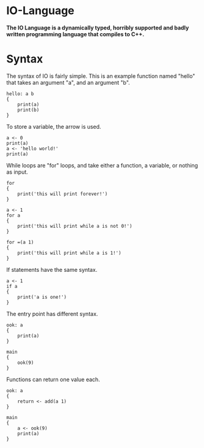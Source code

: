 # IO-Language

**The IO Language is a dynamically typed, horribly supported and badly written programming language that compiles to C++.**

# Syntax

The syntax of IO is fairly simple. This is an example function named "hello" that takes an argument "a", and an argument "b".

```
hello: a b
{
	print(a)
    print(b)
}
```

To store a variable, the arrow is used.

```
a <- 0
print(a)
a <- 'hello world!'
print(a)
```

While loops are "for" loops, and take either a function, a variable, or nothing as input.

```
for
{
	print('this will print forever!')
}

a <- 1
for a
{
	print('this will print while a is not 0!')
}

for =(a 1)
{
	print('this will print while a is 1!')
}
```

If statements have the same syntax.

```
a <- 1
if a
{
	print('a is one!')
}
```

The entry point has different syntax.

```
ook: a
{
	print(a)
}

main
{
	ook(9)
}
```

Functions can return one value each.

```
ook: a
{
	return <- add(a 1)
}

main
{
	a <- ook(9)
	print(a)
}
```
